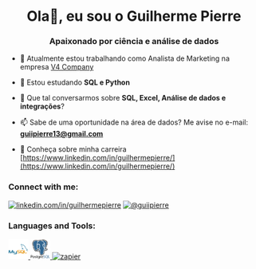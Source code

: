 <h1 align="center">Ola👋, eu sou o Guilherme Pierre</h1>
<h3 align="center">Apaixonado por ciência e análise de dados</h3>

- 💼 Atualmente estou trabalhando como Analista de Marketing na empresa [V4 Company](https://v4company.com/)

- 🌱 Estou estudando **SQL e Python**

- 💬 Que tal conversarmos sobre **SQL, Excel, Análise de dados e integrações**?

- 📫 Sabe de uma oportunidade na área de dados? Me avise no e-mail: **guiipierre13@gmail.com**

- 📄 Conheça sobre minha carreira [https://www.linkedin.com/in/guilhermepierre/](https://www.linkedin.com/in/guilhermepierre/)


<h3 align="left">Connect with me:</h3>
<p align="left">
<a href="https://linkedin.com/in/linkedin.com/in/guilhermepierre" target="blank"><img align="center" src="https://raw.githubusercontent.com/rahuldkjain/github-profile-readme-generator/master/src/images/icons/Social/linked-in-alt.svg" alt="linkedin.com/in/guilhermepierre" height="30" width="40" /></a>
<a href="https://instagram.com/@guiipierre" target="blank"><img align="center" src="https://raw.githubusercontent.com/rahuldkjain/github-profile-readme-generator/master/src/images/icons/Social/instagram.svg" alt="@guiipierre" height="30" width="40" /></a>
</p>

<h3 align="left">Languages and Tools:</h3>
<p align="left"> <a href="https://www.mysql.com/" target="_blank" rel="noreferrer"> <img src="https://raw.githubusercontent.com/devicons/devicon/master/icons/mysql/mysql-original-wordmark.svg" alt="mysql" width="40" height="40"/> </a> <a href="https://www.postgresql.org" target="_blank" rel="noreferrer"> <img src="https://raw.githubusercontent.com/devicons/devicon/master/icons/postgresql/postgresql-original-wordmark.svg" alt="postgresql" width="40" height="40"/> </a> <a href="https://zapier.com" target="_blank" rel="noreferrer"> <img src="https://www.vectorlogo.zone/logos/zapier/zapier-icon.svg" alt="zapier" width="40" height="40"/> </a> </p>


<!---
# guilherme
